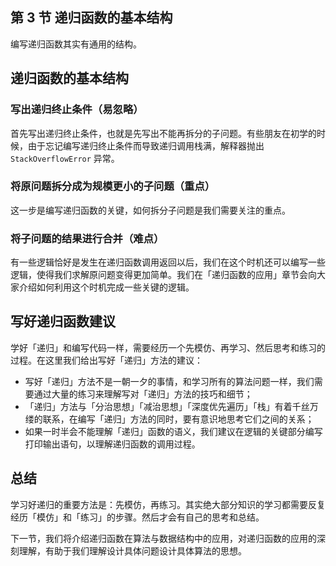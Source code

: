 ## 第 3 节 递归函数的基本结构

编写递归函数其实有通用的结构。

##  递归函数的基本结构

### 写出递归终止条件（易忽略）

首先写出递归终止条件，也就是先写出不能再拆分的子问题。有些朋友在初学的时候，由于忘记编写递归终止条件而导致递归调用栈满，解释器抛出 `StackOverflowError` 异常。

### 将原问题拆分成为规模更小的子问题（重点）

这一步是编写递归函数的关键，如何拆分子问题是我们需要关注的重点。

### 将子问题的结果进行合并（难点）

有一些逻辑恰好是发生在递归函数调用返回以后，我们在这个时机还可以编写一些逻辑，使得我们求解原问题变得更加简单。我们在「递归函数的应用」章节会向大家介绍如何利用这个时机完成一些关键的逻辑。

## 写好递归函数建议

学好「递归」和编写代码一样，需要经历一个先模仿、再学习、然后思考和练习的过程。在这里我们给出写好「递归」方法的建议：

- 写好「递归」方法不是一朝一夕的事情，和学习所有的算法问题一样，我们需要通过大量的练习来理解写对「递归」方法的技巧和细节；
- 「递归」方法与「分治思想」「减治思想」「深度优先遍历」「栈」有着千丝万缕的联系，在编写「递归」方法的同时，要有意识地思考它们之间的关系；
- 如果一时半会不能理解「递归」函数的语义，我们建议在逻辑的关键部分编写打印输出语句，以理解递归函数的调用过程。

## 总结

学习好递归的重要方法是：先模仿，再练习。其实绝大部分知识的学习都需要反复经历「模仿」和「练习」的步骤。然后才会有自己的思考和总结。

下一节，我们将介绍递归函数在算法与数据结构中的应用，对递归函数的应用的深刻理解，有助于我们理解设计具体问题设计具体算法的思想。